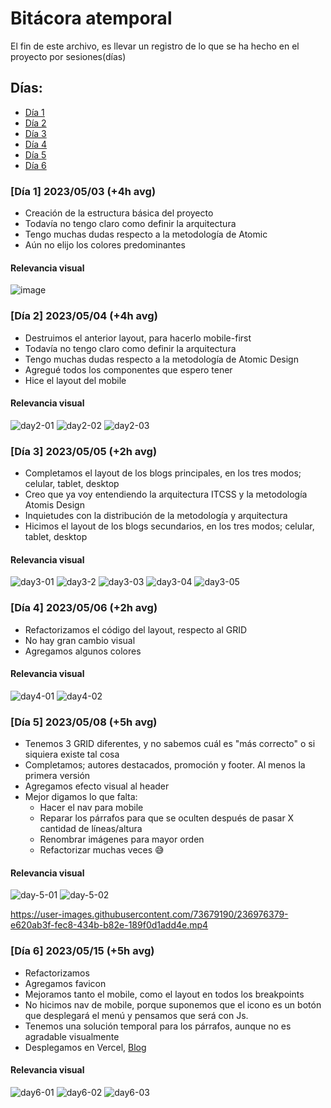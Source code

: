 # Bitácora atemporal
El fin de este archivo, es llevar un registro de lo que se ha hecho en el proyecto por sesiones(días)

## Días:

- [Día 1](https://github.com/MrRedu/blog/blob/main/atemporal-bit%C3%A1cora.md#d%C3%ADa-1-20230503-4h-avg)
- [Día 2](https://github.com/MrRedu/blog/blob/main/atemporal-bit%C3%A1cora.md#d%C3%ADa-2-20230504-4h-avg)
- [Día 3](https://github.com/MrRedu/blog/blob/main/atemporal-bit%C3%A1cora.md#d%C3%ADa-3-20230505-2h-avg)
- [Día 4](https://github.com/MrRedu/blog/blob/main/atemporal-bit%C3%A1cora.md#d%C3%ADa-4-20230506-2h-avg)
- [Día 5](https://github.com/MrRedu/blog/blob/main/atemporal-bit%C3%A1cora.md#d%C3%ADa-5-20230508-5h-avg)
- [Día 6]()


### [Día 1] 2023/05/03 (+4h avg)
- Creación de la estructura básica del proyecto
- Todavía no tengo claro como definir la arquitectura
- Tengo muchas dudas respecto a la metodología de Atomic 
- Aún no elijo los colores predominantes
#### Relevancia visual
![image](https://user-images.githubusercontent.com/73679190/236128470-63e81b35-abad-4f7d-91cc-c3cf747c3273.png)

### [Día 2] 2023/05/04 (+4h avg)
- Destruimos el anterior layout, para hacerlo mobile-first
- Todavía no tengo claro como definir la arquitectura
- Tengo muchas dudas respecto a la metodología de Atomic Design
- Agregué todos los componentes que espero tener
- Hice el layout del mobile
#### Relevancia visual
![day2-01](https://user-images.githubusercontent.com/73679190/236380009-4efd0da6-e6df-4e7d-9592-2c5ee3ece4b5.png)
![day2-02](https://user-images.githubusercontent.com/73679190/236380096-c3864d5b-e737-46f8-8583-e19b109a5aee.png)
![day2-03](https://user-images.githubusercontent.com/73679190/236380132-fab3bdca-6f5e-46ba-8b19-9e8e32854246.png)

### [Día 3] 2023/05/05 (+2h avg)
- Completamos el layout de los blogs principales, en los tres modos; celular, tablet, desktop
- Creo que ya voy entendiendo la arquitectura ITCSS y la metodología Atomis Design
- Inquietudes con la distribución de la metodología y arquitectura
- Hicimos el layout de los blogs secundarios, en los tres modos; celular, tablet, desktop

#### Relevancia visual
![day3-01](https://user-images.githubusercontent.com/73679190/236591229-b79dd274-dc45-4193-9f5c-e17dfe8c4f12.png)
![day3-2](https://user-images.githubusercontent.com/73679190/236591337-d7460949-458a-454b-a344-24fcdb0a4477.png)
![day3-03](https://user-images.githubusercontent.com/73679190/236591338-aef645fd-fccb-4206-99e4-975c40695c2f.png)
![day3-04](https://user-images.githubusercontent.com/73679190/236591339-933fb3a1-89b9-4d08-b8d4-9851e7f2927e.png)
![day3-05](https://user-images.githubusercontent.com/73679190/236591340-1b88066d-5a9c-4db0-ba6c-29c12e13c0a9.png)

### [Día 4] 2023/05/06 (+2h avg)
- Refactorizamos el código del layout, respecto al GRID
- No hay gran cambio visual
- Agregamos algunos colores

#### Relevancia visual
![day4-01](https://user-images.githubusercontent.com/73679190/236654315-5d05c5c7-31ab-4579-a775-82068134227d.png)
![day4-02](https://user-images.githubusercontent.com/73679190/236654313-f3a03464-46f4-45e6-89d2-693715273cf1.png)

### [Día 5] 2023/05/08 (+5h avg)
- Tenemos 3 GRID diferentes, y no sabemos cuál es "más correcto" o si siquiera existe tal cosa
- Completamos; autores destacados, promoción y footer. Al menos la primera versión
- Agregamos efecto visual al header
- Mejor digamos lo que falta:
  - Hacer el nav para mobile
  - Reparar los párrafos para que se oculten después de pasar X cantidad de líneas/altura
  - Renombrar imágenes para mayor orden
  - Refactorizar muchas veces 😅

#### Relevancia visual
![day-5-01](https://user-images.githubusercontent.com/73679190/236975890-7eefab1d-e6a2-4949-b503-ca8a687a6ce3.png)
![day-5-02](https://user-images.githubusercontent.com/73679190/236975894-83415f07-5c93-41c5-a1cb-3b24047ef829.png)

https://user-images.githubusercontent.com/73679190/236976379-e620ab3f-fec8-434b-b82e-189f0d1add4e.mp4

### [Día 6] 2023/05/15 (+5h avg)
- Refactorizamos
- Agregamos favicon
- Mejoramos tanto el mobile, como el layout en todos los breakpoints
- No hicimos nav de mobile, porque suponemos que el icono es un botón que desplegará el menú y pensamos que será con Js.
- Tenemos una solución temporal para los párrafos, aunque no es agradable visualmente
- Desplegamos en Vercel, [Blog](https://blog-preweekfive.vercel.app/)

#### Relevancia visual
![day6-01](https://github.com/MrRedu/blog/assets/73679190/ce96acb2-c10d-47be-993d-3c164d8bd662)
![day6-02](https://github.com/MrRedu/blog/assets/73679190/48953b30-6c9f-4366-b95b-2600ae82c38a)
![day6-03](https://github.com/MrRedu/blog/assets/73679190/53232514-1bcf-4a7a-a231-5e3328be6cf6)





